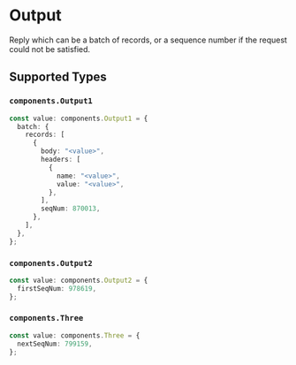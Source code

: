 # Output

Reply which can be a batch of records, or a sequence number if the request could not be satisfied.


## Supported Types

### `components.Output1`

```typescript
const value: components.Output1 = {
  batch: {
    records: [
      {
        body: "<value>",
        headers: [
          {
            name: "<value>",
            value: "<value>",
          },
        ],
        seqNum: 870013,
      },
    ],
  },
};
```

### `components.Output2`

```typescript
const value: components.Output2 = {
  firstSeqNum: 978619,
};
```

### `components.Three`

```typescript
const value: components.Three = {
  nextSeqNum: 799159,
};
```

